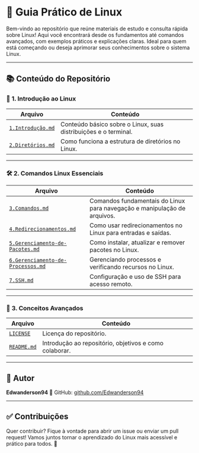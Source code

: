 # 🐧 Guia Prático de Linux

Bem-vindo ao repositório que reúne materiais de estudo e consulta rápida sobre Linux! Aqui você encontrará desde os fundamentos até comandos avançados, com exemplos práticos e explicações claras. Ideal para quem está começando ou deseja aprimorar seus conhecimentos sobre o sistema Linux.

---

## 📚 Conteúdo do Repositório

### 🔰 **1. Introdução ao Linux**
| Arquivo | Conteúdo |
|--------|----------|
| [`1.Introdução.md`](./1.Introdução.md) | Conteúdo básico sobre o Linux, suas distribuições e o terminal. |
| [`2.Diretórios.md`](./2.Diretórios.md) | Como funciona a estrutura de diretórios no Linux. |

---

### 🛠️ **2. Comandos Linux Essenciais**
| Arquivo | Conteúdo |
|--------|----------|
| [`3.Comandos.md`](./3.Comandos.md) | Comandos fundamentais do Linux para navegação e manipulação de arquivos. |
| [`4.Redirecionamentos.md`](./4.Redirecionamentos.md) | Como usar redirecionamentos no Linux para entradas e saídas. |
| [`5.Gerenciamento-de-Pacotes.md`](./5.Gerenciamento-de-Pacotes.md) | Como instalar, atualizar e remover pacotes no Linux. |
| [`6.Gerenciamento-de-Processos.md`](./6.Gerenciamento-de-Processos.md) | Gerenciando processos e verificando recursos no Linux. |
| [`7.SSH.md`](./7.ssh.md) | Configuração e uso de SSH para acesso remoto. |

---

### 🔐 **3. Conceitos Avançados**
| Arquivo | Conteúdo |
|--------|----------|
| [`LICENSE`](./LICENSE) | Licença do repositório. |
| [`README.md`](./README.md) | Introdução ao repositório, objetivos e como colaborar. |

---

## 👤 Autor

**Edwanderson94**
📍 GitHub: [github.com/Edwanderson94](https://github.com/Edwanderson94)

---

## ✅ Contribuições

Quer contribuir? Fique à vontade para abrir um issue ou enviar um pull request!
Vamos juntos tornar o aprendizado do Linux mais acessível e prático para todos. 🚀

